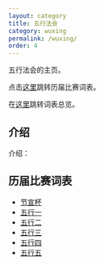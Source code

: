 ```yaml
---
layout: category
title: 五行法会
category: wuxing
permalink: /wuxing/
order: 4
---
```


五行法会的主页。

点击[这里](#历届比赛词表)跳转历届比赛词表。

在[这里](/zonglan/#五行法会)跳转词表总览。

## 介绍

介绍：

## 历届比赛词表

- [节宣杯](/wuxing/jiexuan/)
- [五行一](/wuxing/1/)
- [五行二](/wuxing/2/)
- [五行三](/wuxing/3/)
- [五行四](/wuxing/4/)
- [五行五](/wuxing/5/)
